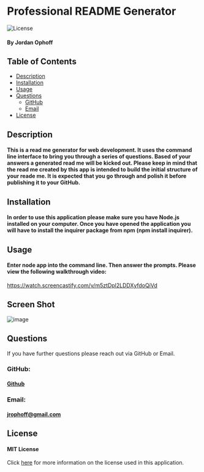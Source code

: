 # Professional README Generator

![License](https://img.shields.io/badge/License-MIT_License-blue)

#### By Jordan Ophoff

## Table of Contents

- [Description](#description)
- [Installation](#installation)
- [Usage](#usage)
- [Questions](#questions)
    - [GitHub](#github)
    - [Email](#email)
- [License](#license)

## Description

#### This is a read me generator for web development. It uses the command line interface to bring you through a series of questions. Based of your answers a generated read me will be kicked out. Please keep in mind that the read me created by this app is intended to build the initial structure of your reade me. It is expected that you go through and polish it before publishing it to your GitHub.

## Installation

#### In order to use this application please make sure you have Node.js installed on your computer. Once you have opened the application you will have to install the inquirer package from npm (npm install inquirer).

## Usage

#### Enter node app into the command line. Then answer the prompts. Please view the following walkthrough video:

https://watch.screencastify.com/v/m5ztDpl2LDDXyfdoQiVd

## Screen Shot

![image](https://user-images.githubusercontent.com/90431294/144762631-4a9cddb1-e04c-4262-8644-88bf7a20bf65.png)

## Questions
If you have further questions please reach out via GitHub or Email.
### GitHub:
#### <a href="https://github.com/jrophoff">Github</a>

### Email:
#### jrophoff@gmail.com

## License

#### MIT License

Click [here](https://choosealicense.com/licenses/mit/) for more information on the license used in this application.

